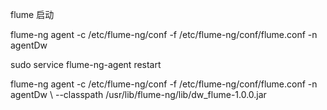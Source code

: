 

flume 启动

flume-ng agent -c /etc/flume-ng/conf -f /etc/flume-ng/conf/flume.conf -n agentDw

sudo service flume-ng-agent restart


flume-ng agent -c /etc/flume-ng/conf -f /etc/flume-ng/conf/flume.conf -n agentDw
\ --classpath /usr/lib/flume-ng/lib/dw_flume-1.0.0.jar
